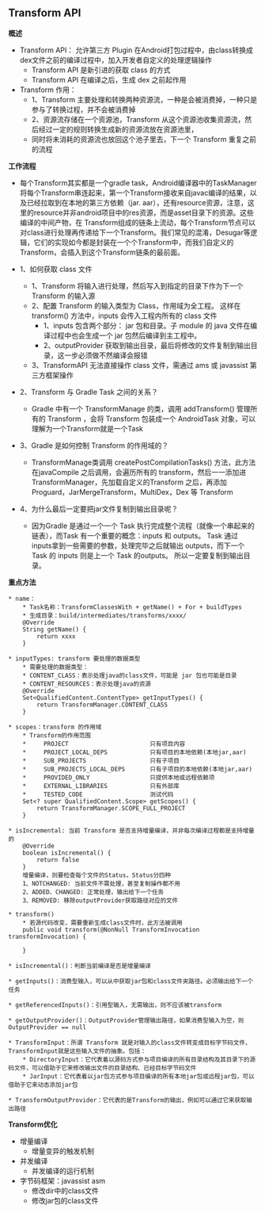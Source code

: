 
## Transform API ##

**概述**

* Transform API： 允许第三方 Plugin 在Android打包过程中，由class转换成dex文件之前的编译过程中，加入开发者自定义的处理逻辑操作
	* Transform API 是新引进的获取 class 的方式
	* Transform API 在编译之后，生成 dex 之前起作用
* Transform 作用：
	* 1、Transform 主要处理和转换两种资源流，一种是会被消费掉，一种只是参与了转换过程，并不会被消费掉
	* 2、资源流存储在一个资源池，Transform 从这个资源池收集资源流，然后经过一定的规则转换生成新的资源流放在资源池里，
	* 同时将未消耗的资源流也放回这个池子里去，下一个 Transform 重复之前的流程
	
	
**工作流程**

* 每个Transform其实都是一个gradle task，Android编译器中的TaskManager将每个Transform串连起来，第一个Transform接收来自javac编译的结果，以及已经拉取到在本地的第三方依赖（jar. aar），还有resource资源，注意，这里的resource并非android项目中的res资源，而是asset目录下的资源。这些编译的中间产物，在 Transform组成的链条上流动，每个Transform节点可以对class进行处理再传递给下一个Transform。我们常见的混淆，Desugar等逻辑，它们的实现如今都是封装在一个个Transform中，而我们自定义的Transform，会插入到这个Transform链条的最前面。

* 1、如何获取 class 文件
	* 1、Transform 将输入进行处理，然后写入到指定的目录下作为下一个 Transform 的输入源
	* 2、配置 Transform 的输入类型为 Class，作用域为全工程。 这样在 transform() 方法中，inputs 会传入工程内所有的 class 文件
		 * 1、inputs 包含两个部分： jar 包和目录。子 module 的 java 文件在编译过程中也会生成一个 jar 包然后编译到主工程中。
	 	 * 2、outputProvider 获取到输出目录，最后将修改的文件复制到输出目录，这一步必须做不然编译会报错
	* 3、TransformAPI 无法直接操作 class 文件，需通过 ams 或 javassist 第三方框架操作
* 2、Transform 与 Gradle Task 之间的关系？
	* Gradle 中有一个 TransformManage 的类，调用 addTransform() 管理所有的 Transform ，会将 Transform 包装成一个 AndroidTask 对象，可以理解为一个Transform就是一个Task
* 3、Gradle 是如何控制 Transform 的作用域的？
	* TransformManage类调用 createPostCompilationTasks() 方法，此方法在javaCompile 之后调用，会遍历所有的 transform，然后一一添加进TransformManager，先加载自定义的Transform 之后，再添加 Proguard，JarMergeTransform，MultiDex，Dex 等 Transform
* 4、为什么最后一定要把jar文件复制到输出目录呢？
	* 因为Gradle 是通过一个一个 Task 执行完成整个流程（就像一个串起来的链表），而Task 有一个重要的概念：inputs 和 outputs。 Task 通过 inputs拿到一些需要的参数，处理完毕之后就输出 outputs，而下一个 Task 的 inputs 则是上一个 Task 的outputs。 所以一定要复制到输出目录。


**重点方法**

	* name：
		* Task名称：TransformClassesWith + getName() + For + buildTypes
		* 生成目录：build/intermediates/transforms/xxxx/
	    @Override
	    String getName() {
	        return xxxx
	    }

	* inputTypes: transform 要处理的数据类型
		* 需要处理的数据类型：
		* CONTENT_CLASS：表示处理java的class文件，可能是 jar 包也可能是目录
		* CONTENT_RESOURCES：表示处理java的资源
		@Override
		Set<QualifiedContent.ContentType> getInputTypes() {
		    return TransformManager.CONTENT_CLASS
		}

	* scopes：transform 的作用域
		* Transform的作用范围
		*     PROJECT                       只有项目内容
		*     PROJECT_LOCAL_DEPS            只有项目的本地依赖(本地jar,aar)
		*     SUB_PROJECTS                  只有子项目
		*     SUB_PROJECTS_LOCAL_DEPS       只有子项目的本地依赖(本地jar,aar)
		*     PROVIDED_ONLY                 只提供本地或远程依赖项
		*     EXTERNAL_LIBRARIES            只有外部库
		*     TESTED_CODE                   测试代码
		Set<? super QualifiedContent.Scope> getScopes() {
		    return TransformManager.SCOPE_FULL_PROJECT
		}

	* isIncremental: 当前 Transform 是否支持增量编译，并非每次编译过程都是支持增量的
		@Override
		boolean isIncremental() {
		    return false
		}
		增量编译，则要检查每个文件的Status，Status分四种
		1、NOTCHANGED: 当前文件不需处理，甚至复制操作都不用
		2、ADDED、CHANGED: 正常处理，输出给下一个任务
		3、REMOVED: 移除outputProvider获取路径对应的文件

	* transform()
		* 若源代码改变，需要重新生成class文件时，此方法被调用
		public void transform(@NonNull TransformInvocation transformInvocation) {
			
		}
		
	* isIncremental()：判断当前编译是否是增量编译
	
	* getInputs()：消费型输入，可以从中获取jar包和class文件夹路径。必须输出给下一个任务
	
	* getReferencedInputs()：引用型输入，无需输出，则不应该被transform
	
	* getOutputProvider()：OutputProvider管理输出路径，如果消费型输入为空，则OutputProvider == null
	
	* TransformInput：所谓 Transform 就是对输入的class文件转变成目标字节码文件，TransformInput就是这些输入文件的抽象。包括：
		* DirectoryInput：它代表着以源码方式参与项目编译的所有目录结构及其目录下的源码文件，可以借助于它来修改输出文件的目录结构、已经目标字节码文件
		* JarInput：它代表着以jar包方式参与项目编译的所有本地jar包或远程jar包，可以借助于它来动态添加jar包
		
	* TransformOutputProvider：它代表的是Transform的输出，例如可以通过它来获取输出路径



**Transform优化**

* 增量编译
	* 增量变异的触发机制
* 并发编译
	* 并发编译的运行机制
* 字节码框架：javassist asm
	* 修改dir中的class文件
	* 修改jar包的class文件